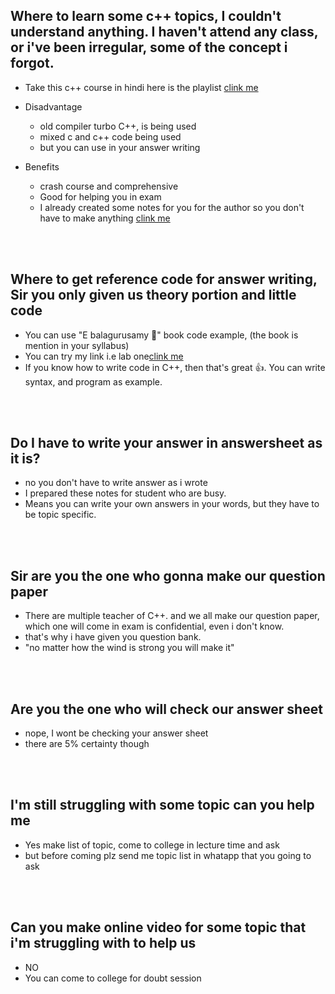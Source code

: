 ## Where to learn some c++ topics, I couldn't understand anything. I haven't attend any class, or i've been irregular, some of the concept i forgot.

- Take this c++ course in hindi here is the playlist
  <a href="https://www.youtube.com/playlist?list=PLLYz8uHU480j37APNXBdPz7YzAi4XlQUF" target="_blank">clink me</a>

- Disadvantage
  - old compiler turbo C++, is being used
  - mixed c and c++ code being used
  - but you can use in your answer writing
- Benefits
  - crash course and comprehensive
  - Good for helping you in exam
  - I already created some notes for you for the author so you don't have to make anything [clink me](https://github.com/joysmith/cpp-by-sourab-shukla-sir/tree/main)

<br>
<br>

## Where to get reference code for answer writing, Sir you only given us theory portion and little code

- You can use "E balagurusamy 📖" book code example, (the book is mention in your syllabus)
- You can try my link i.e lab one[clink me](https://github.com/joysmith/cpp)
- If you know how to write code in C++, then that's great 👍. You can write syntax, and program as example.

<br>
<br>

## Do I have to write your answer in answersheet as it is?

- no you don't have to write answer as i wrote
- I prepared these notes for student who are busy.
- Means you can write your own answers in your words, but they have to be topic specific.

<br>
<br>

## Sir are you the one who gonna make our question paper

- There are multiple teacher of C++. and we all make our question paper,
  which one will come in exam is confidential, even i don't know.
- that's why i have given you question bank.
- "no matter how the wind is strong you will make it"

<br>
<br>

## Are you the one who will check our answer sheet

- nope, I wont be checking your answer sheet
- there are 5% certainty though

<br>
<br>

## I'm still struggling with some topic can you help me

- Yes make list of topic, come to college in lecture time and ask
- but before coming plz send me topic list in whatapp that you going to ask

<br>
<br>

## Can you make online video for some topic that i'm struggling with to help us

- NO
- You can come to college for doubt session
